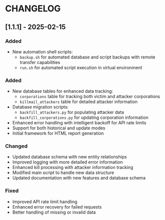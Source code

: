 # CHANGELOG

## [1.1.1] - 2025-02-15

### Added
- New automation shell scripts:
  - `backup.sh` for automated database and script backups with remote transfer capabilities
  - `run.sh` for automated script execution in virtual environment

### Added
- New database tables for enhanced data tracking:
    - `corporations` table for tracking both victim and attacker corporations
    - `killmail_attackers` table for detailed attacker information
- Database migration scripts:
    - `backfill_attackers.py` for populating attacker data
    - `backfill_corporations.py` for updating corporation information
- Enhanced error handling with intelligent backoff for API rate limits
- Support for both historical and update modes
- Initial framework for HTML report generation

### Changed
- Updated database schema with new entity relationships
- Improved logging with more detailed error information
- Enhanced kill processing with attacker information tracking
- Modified main script to handle new data structure
- Updated documentation with new features and database schema

### Fixed
- Improved API rate limit handling
- Enhanced error recovery for failed requests
- Better handling of missing or invalid data
